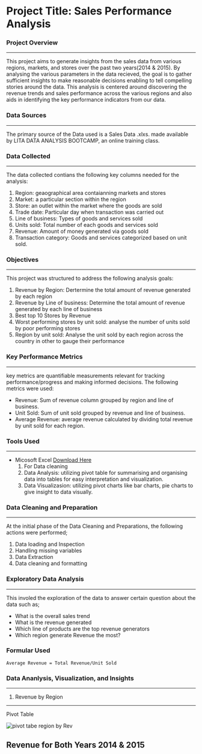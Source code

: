 # Project Title: Sales Performance Analysis
### Project Overview
---
This project aims to generate  insights from the sales data from various regions, markets, and stores  over the past two years(2014 & 2015). By analysing the various parameters in the data recieved, the goal is to  gather sufficient insights to make reasonable decisions enabling to tell compelling stories around the data. This analysis is centered around discovering the revenue trends and sales performance across the various regions and also aids in identifying the key performance indicators from our data. 

### Data Sources 
---
The primary source of the Data used is a Sales Data .xlxs. made available by LITA DATA ANALYSIS BOOTCAMP, an online training class.

### Data Collected
---
The data collected contians the following key columns needed for the analysis:
1. Region: geaographical area contaianning markets and stores
2. Market: a particular section within the region
3. Store: an outlet within the market where the goods are sold
4. Trade date: Particular day when transaction was carried out
5. Line of business: Types of goods and services sold
6. Units sold: Total number of each goods and services sold
7. Revenue: Amount of money generated via goods sold
8. Transaction category: Goods and services categorized based on unit sold.
    
### Objectives
---
This project was structured to address the following analysis goals:
  1. Revenue by Region: Dertermine the  total amount of revenue generated by each region 
  2. Revenue by Line of business: Determine the total amount of revenue generated by each line of business
  3. Best top 10 Stores by Revenue
  4. Worst performing stores by unit sold: analyse the number of units sold by poor performing stores
  5. Region by unit sold: Analyse the unit sold by each region across the country in other to gauge their performance
     
### Key Performance Metrics
---
key metrics are quantifiable measurements relevant for tracking performance/progress and making informed decisions. The following metrics were used:
- Revenue: Sum of revenue column grouped by region and line of business.
- Unit Sold: Sum of unit sold grouped by revenue and line of business.
- Average Revenue: average revenue calculated by dividing total revenue by unit sold for each region.

### Tools Used
---
- Micosoft Excel [Download Here](https://www.microsoft.com)
    1. For Data cleaning
    2. Data Analysis: utilizing pivot table for summarising and organising data into tables for easy interpretation and visualization. 
    3. Data Visualizasion: utilizing pivot charts like bar charts, pie charts to give insight to data visually.

### Data Cleaning and Preparation
---
At the initial phase of the Data Cleaning and Preparations, the following actions were performed;
1. Data loading and Inspection
2. Handling missing variables
3. Data Extraction
4. Data cleaning and formatting

### Exploratory Data Analysis
---
This involed the exploration of the data to answer certain question about the data such as;
- What is the overall sales trend
- What is the revenue generated
- Which line of products are the top revenue generators
- Which region generate Revenue the most?

### Formular  Used
```Microsoft Excel
Average Revenue = Total Revenue/Unit Sold
```

### Data Ananlysis, Visualization, and Insights
---
1. Revenue by Region
---
Pivot Table

![pivot tabe region by Rev](https://github.com/user-attachments/assets/e357dcfa-9def-4cb9-9148-3bc6799f39b1)

Revenue for Both Years 2014 & 2015
---









